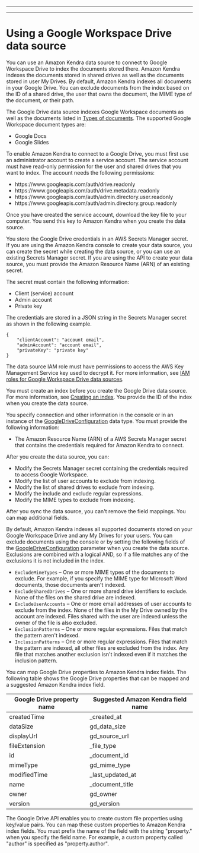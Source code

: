 --------

--------

# Using a Google Workspace Drive data source<a name="data-source-google-drive"></a>

You can use an Amazon Kendra data source to connect to Google Workspace Drive to index the documents stored there\. Amazon Kendra indexes the documents stored in shared drives as well as the documents stored in user My Drives\. By default, Amazon Kendra indexes all documents in your Google Drive\. You can exclude documents from the index based on the ID of a shared drive, the user that owns the document, the MIME type of the document, or their path\.

The Google Drive data source indexes Google Workspace documents as well as the documents listed in [Types of documents](index-document-types.md)\. The supported Google Workspace document types are: 
+ Google Docs
+ Google Slides

To enable Amazon Kendra to connect to a Google Drive, you must first use an administrator account to create a service account\. The service account must have read\-only permission for the user and shared drives that you want to index\. The account needs the following permissions:
+ https://www\.googleapis\.com/auth/drive\.readonly
+ https://www\.googleapis\.com/auth/drive\.metadata\.readonly
+ https://www\.googleapis\.com/auth/admin\.directory\.user\.readonly
+ https://www\.googleapis\.com/auth/admin\.directory\.group\.readonly

Once you have created the service account, download the key file to your computer\. You send this key to Amazon Kendra when you create the data source\.

You store the Google Drive credentials in an AWS Secrets Manager secret\. If you are using the Amazon Kendra console to create your data source, you can create the secret while creating the data source, or you can use an existing Secrets Manager secret\. If you are using the API to create your data source, you must provide the Amazon Resource Name \(ARN\) of an existing secret\.

The secret must contain the following information:
+ Client \(service\) account
+ Admin account
+ Private key

The credentials are stored in a JSON string in the Secrets Manager secret as shown in the following example\.

```
{
    "clientAccount": "account email",
    "adminAccount": "account email",
    "privateKey": "private key"
}
```

The data source IAM role must have permissions to access the AWS Key Management Service key used to decrypt it\. For more information, see [IAM roles for Google Workspace Drive data sources](iam-roles.md#iam-roles-ds-gd)\.

You must create an index before you create the Google Drive data source\. For more information, see [Creating an index](create-index.md)\. You provide the ID of the index when you create the data source\.

You specify connection and other information in the console or in an instance of the [GoogleDriveConfiguration](API_GoogleDriveConfiguration.md) data type\. You must provide the following information:
+ The Amazon Resource Name \(ARN\) of a AWS Secrets Manager secret that contains the credentials required for Amazon Kendra to connect\.

After you create the data source, you can:
+ Modify the Secrets Manager secret containing the credentials required to access Google Workspace\.
+ Modify the list of user accounts to exclude from indexing\.
+ Modify the list of shared drives to exclude from indexing\.
+ Modify the include and exclude regular expressions\.
+ Modify the MIME types to exclude from indexing\.

After you sync the data source, you can't remove the field mappings\. You can map additional fields\.

By default, Amazon Kendra indexes all supported documents stored on your Google Workspace Drive and any My Drives for your users\. You can exclude documents using the console or by setting the following fields of the [GoogleDriveConfiguration](API_GoogleDriveConfiguration.md) parameter when you create the data source\. Exclusions are combined with a logical AND, so if a file matches any of the exclusions it is not included in the index\.
+ `ExcludeMimeTypes` – One or more MIME types of the documents to exclude\. For example, if you specify the MIME type for Microsoft Word documents, those documents aren't indexed\.
+ `ExcludeSharedDrives` – One or more shared drive identifiers to exclude\. None of the files on the shared drive are indexed\.
+ `ExcludeUserAccounts` – One or more email addresses of user accounts to exclude from the index\. None of the files in the My Drive owned by the account are indexed\. Files shared with the user are indexed unless the owner of the file is also excluded\.
+ `ExclusionPatterns` – One or more regular expressions\. Files that match the pattern aren't indexed\.
+ `InclusionPatterns` – One or more regular expressions\. Files that match the pattern are indexed, all other files are excluded from the index\. Any file that matches another exclusion isn't indexed even if it matches the inclusion pattern\.

You can map Google Drive properties to Amazon Kendra index fields\. The following table shows the Google Drive properties that can be mapped and a suggested Amazon Kendra index field\.


| Google Drive property name | Suggested Amazon Kendra field name | 
| --- | --- | 
| createdTime | \_created\_at | 
| dataSize | gd\_data\_size | 
| displayUrl | gd\_source\_url | 
| fileExtension | \_file\_type | 
| id | \_document\_id | 
| mimeType | gd\_mime\_type | 
| modifiedTime | \_last\_updated\_at | 
| name | \_document\_title | 
| owner | gd\_owner | 
| version | gd\_version | 

The Google Drive API enables you to create custom file properties using key/value pairs\. You can map these custom properties to Amazon Kendra index fields\. You must prefix the name of the field with the string "property\." when you specify the field name\. For example, a custom property called "author" is specified as "property\.author"\.
